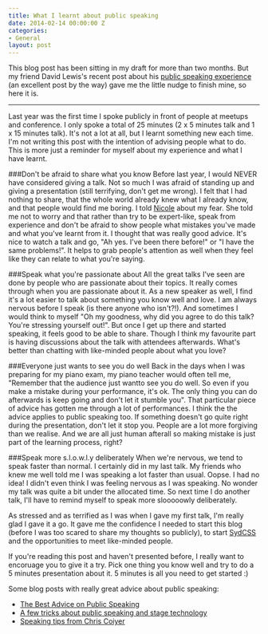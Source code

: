 ```yaml
---
title: What I learnt about public speaking
date: 2014-02-14 00:00:00 Z
categories:
- General
layout: post
---
```


This blog post has been sitting in my draft for more than two months. But my friend David Lewis's recent post about his [public speaking experience](http://www.david-lewis.com/public-speaking/calm-above-the-water-and-paddling-like-hell-underneath/) (an excellent post by the way) gave me the little nudge to finish mine, so here it is.

----------------------------------------------------------------------

Last year was the first time I spoke publicly in front of people at meetups and conference. I only spoke a total of 25 minutes (2 x 5 minutes talk and 1 x 15 minutes talk). It's not a lot at all, but I learnt something new each time. I'm not writing this post with the intention of advising people what to do. This is more just a reminder for myself about my experience and what I have learnt.

###Don't be afraid to share what you know
Before last year, I would NEVER have considered giving a talk. Not so much I was afraid of standing up and giving a presentation (still terrifying, don't get me wrong). I felt that I had nothing to share, that the whole world already knew what I already know, and that people would find me boring. I told [Nicole](http://www.stubbornella.org) about my fear. She told me not to worry and that rather than try to be expert-like, speak from experience and don't be afraid to show people what mistakes you've made and what you've learnt from it. I thought that was really good advice. It's nice to watch a talk and go, "Ah yes. I've been there before!" or "I have the same problems!". It helps to grab people's attention as well when they feel like they can relate to what you're saying.

###Speak what you're passionate about
All the great talks I've seen are done by people who are passionate about their topics. It really comes through when you are passionate about it. As a new speaker as well, I find it's a lot easier to talk about something you know well and love. I am always nervous before I speak (is there anyone who isn't?!). And sometimes I would think to myself "Oh my goodness, why did you agree to do this talk? You're stressing yourself out!". But once I get up there and started speaking, it feels good to be able to share. Though I think my favourite part is having discussions about the talk with attendees afterwards. What's better than chatting with like-minded people about what you love?

###Everyone just wants to see you do well
Back in the days when I was preparing for my piano exam, my piano teacher would often tell me, "Remember that the audience just wantto see you do well. So even if you make a mistake during your performance, it's ok. The only thing you can do afterwards is keep going and don't let it stumble you". That particular piece of advice has gotten me through a lot of performances. I think the the advice applies to public speaking too. If something doesn't go quite right during the presentation, don't let it stop you. People are a lot more forgiving than we realise. And we are all just human afterall so making mistake is just part of the learning process, right?

###Speak more s.l.o.w.l.y deliberately
When we're nervous, we tend to speak faster than normal. I certainly did in my last talk. My friends who knew me well told me I was speaking a lot faster than usual. Oopse. I had no idea! I didn't even think I was feeling nervous as I was speaking. No wonder my talk was quite a bit under the allocated time. So next time I do another talk, I'll have to remind myself to speak more slooooowly deliberately.

As stressed and as terrified as I was when I gave my first talk, I'm really glad I gave it a go. It gave me the confidence I needed to start this blog (before I was too scared to share my thoughts so publicly), to start [SydCSS](http://www.sydcss.com) and the opportunities to meet like-minded people.

If you're reading this post and haven't presented before, I really want to encoruage you to give it a try. Pick one thing you know well and try to do a 5 minutes presentation about it. 5 minutes is all you need to get started :)

Some blog posts with really great advice about public speaking:

* [The Best Advice on Public Speaking](http://ladiesintech.com/the-best-advice-on-public-speaking/)
* [A few tricks about public speaking and stage technology](http://christianheilmann.com/2013/06/20/a-few-tricks-about-public-speaking-and-stage-technology/)
* [Speaking tips from Chris Coiyer](http://chriscoyier.net/2013/09/17/speaking-tips/)